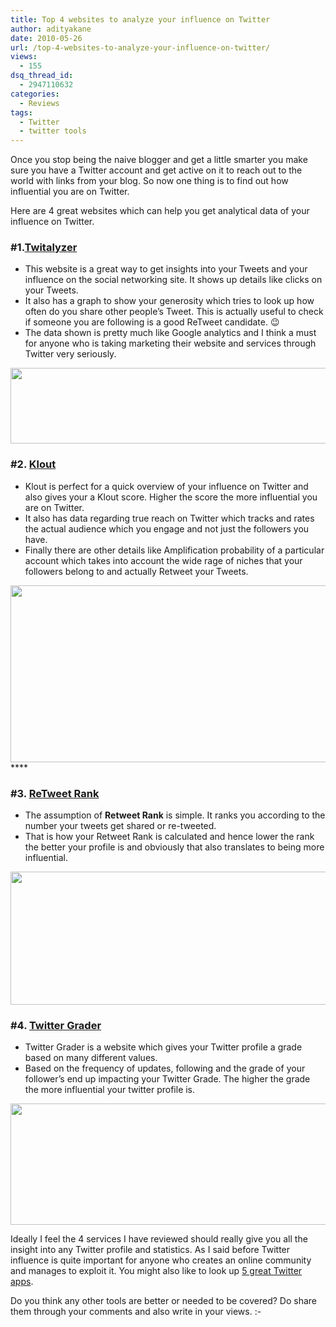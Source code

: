 ```yaml
---
title: Top 4 websites to analyze your influence on Twitter
author: adityakane
date: 2010-05-26
url: /top-4-websites-to-analyze-your-influence-on-twitter/
views:
  - 155
dsq_thread_id:
  - 2947110632
categories:
  - Reviews
tags:
  - Twitter
  - twitter tools
---
```

Once you stop being the naive blogger and get a little smarter you make sure you have a Twitter account and get active on it to reach out to the world with links from your blog. So now one thing is to find out how influential you are on Twitter.

Here are 4 great websites which can help you get analytical data of your influence on Twitter.

### **#1.<a href="http://www.twitalyzer.com" onclick="_gaq.push(['_trackEvent', 'outbound-article', 'http://www.twitalyzer.com', 'Twitalyzer']);" >Twitalyzer</a>**

  * This website is a great way to get insights into your Tweets and your influence on the social networking site. It shows up details like clicks on your Tweets.
  * It also has a graph to show your generosity which tries to look up how often do you share other people&#8217;s Tweet. This is actually useful to check if someone you are following is a good ReTweet candidate. 😉
  * The data shown is pretty much like Google analytics and I think a must for anyone who is taking marketing their website and services through Twitter very seriously.

<a rel="attachment wp-att-25571" href="http://devilsworkshop.org/top-4-websites-to-analyze-your-influence-on-twitter/twitalyzer_5_websites_twitter_influence/"><img class="aligncenter size-full wp-image-25571" title="Twitalyzer_5_websites_twitter_influence" src="http://cdn.devilsworkshop.org/files/2010/05/Twitalyzer_5_websites_twitter_influence.png" alt="" width="550" height="121" /></a>

### **#2. <a href="http://klout.com/" onclick="_gaq.push(['_trackEvent', 'outbound-article', 'http://klout.com/', 'Klout']);" >Klout</a>**

  * Klout is perfect for a quick overview of your influence on Twitter and also gives your a Klout score. Higher the score the more influential you are on Twitter.
  * It also has data regarding true reach on Twitter which tracks and rates the actual audience which you engage and not just the followers you have.
  * Finally there are other details like Amplification probability of a particular account which takes into account the wide rage of niches that your followers belong to and actually Retweet your Tweets.

<a rel="attachment wp-att-25576" href="http://devilsworkshop.org/top-4-websites-to-analyze-your-influence-on-twitter/klout_5_websites_twitter_influence/"><img class="aligncenter size-full wp-image-25576" title="Klout_5_websites_twitter_influence" src="http://cdn.devilsworkshop.org/files/2010/05/Klout_5_websites_twitter_influence.png" alt="" width="550" height="283" /></a>****

### **#3. <a href="http://www.retweetrank.com" onclick="_gaq.push(['_trackEvent', 'outbound-article', 'http://www.retweetrank.com', 'ReTweet Rank']);" >ReTweet Rank</a>**

  * The assumption of **Retweet Rank** is simple. It ranks you according to the number your tweets get shared or re-tweeted.
  * That is how your Retweet Rank is calculated and hence lower the rank the better your profile is and obviously that also translates to being more influential.

<a rel="attachment wp-att-25577" href="http://devilsworkshop.org/top-4-websites-to-analyze-your-influence-on-twitter/retweetrank_5_websites_twitter_influence/"><img class="aligncenter size-full wp-image-25577" title="Retweetrank_5_websites_twitter_influence" src="http://cdn.devilsworkshop.org/files/2010/05/Retweetrank_5_websites_twitter_influence.png" alt="" width="550" height="213" /></a>

### **#4. <a href="http://twitter.grader.com" onclick="_gaq.push(['_trackEvent', 'outbound-article', 'http://twitter.grader.com', 'Twitter Grader']);" >Twitter Grader</a>**

  * Twitter Grader is a website which gives your Twitter profile a grade based on many different values.
  * Based on the frequency of updates, following and the grade of your follower&#8217;s end up impacting your Twitter Grade. The higher the grade the more influential your twitter profile is.

<a rel="attachment wp-att-25578" href="http://devilsworkshop.org/top-4-websites-to-analyze-your-influence-on-twitter/twittergrader_5_websites_twitter_influence/"><img class="aligncenter size-full wp-image-25578" title="twittergrader_5_websites_twitter_influence" src="http://cdn.devilsworkshop.org/files/2010/05/twittergrader_5_websites_twitter_influence.png" alt="" width="550" height="194" /></a>

Ideally I feel the 4 services I have reviewed should really give you all the insight into any Twitter profile and statistics. As I said before Twitter influence is quite important for anyone who creates an online community and manages to exploit it. You might also like to look up [5 great Twitter apps][1].

Do you think any other tools are better or needed to be covered? Do share them through your comments and also write in your views. <img src="http://devilsworkshop.org/wp-includes/images/smilies/simple-smile.png" alt=":-)" class="wp-smiley" style="height: 1em; max-height: 1em;" />

 [1]: http://devilsworkshop.org/5-twitterweb-2-0-application-websites-which-you-should-try/ "5 great Twitter apps"

